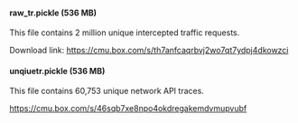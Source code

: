 

#### raw_tr.pickle (536 MB)

This file contains 2 million unique intercepted traffic requests. 

Download link: https://cmu.box.com/s/th7anfcaqrbvj2wo7qt7ydpj4dkowzci


#### unqiuetr.pickle (536 MB)

This file contains 60,753 unique network API traces. 

https://cmu.box.com/s/46sqb7xe8npo4okdregakemdvmupvubf